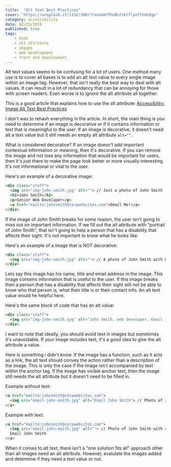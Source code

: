 ```yaml
---
title:  "Alt Text Best Practices"
cover: "https://unsplash.it/1152/300/?random?TheButterflyoftheEdge"
category: accessibility
date: 02/25/2019
published: true
tags:
    - html
    - alt attribute
    - images
    - web development
    - front end development
---
```


Alt text values seems to be confusing for a lot of users. One method many use is to cover all bases is to add an alt text value to every single image within an image tag. However, that isn't really the best way to deal with alt values. It can result in a lot of redundancy that can be annoying for those with screen readers. Even worse is to ignore the alt attribute all together. 

This is a good article that explains how to use the alt attribute: [Accessibility: Image Alt Text Best Practices](https://support.siteimprove.com/hc/en-gb/articles/115000013031-Accessibility-Image-Alt-text-best-practices)

I don't was to rehash everything in the article. In short, the main thing is you need to determine if an image is decorative or if it contains information or text that is meaningful to the user. If an image is decorative, it doesn't need alt a text value but it still needs an empty alt attribute `alt=""`. 

What is considered decorative? If an image doesn't add important contextual information or meaning, then it's decorative. If you can remove the image and not lose any information that would be important for users, then it's just there to make the page look better or more visually interesting. It's not informational or vital to the user.

Here's an example of a decorative image:

```html
<div class="staff">
  <img src="img-john-smith.jpg" alt=""> // Just a photo of John Smith
  <h2>John Smith</h2>
  <p>Senior Web Developer</p>
  <a href="mailto:johnsmith@corpwebsites.com">Email Me!</a>
</div>
```

If the image of John Smith breaks for some reason, the user isn't going to miss out on important information. If we fill out the alt attribute with "portrait of John Smith", that isn't going to help a person that has a disability that affects their sight. It's not important to know what he looks like. 

Here's an example of a image that is NOT decorative:

```html
<div class="staff">
  <img src="img-john-smith.jpg" alt=""> // A photo of John Smith with his name, title, and contact
</div>
```

Lets say this image has his name, title and email address in the image. This image contains information that is useful to the user. If this image breaks then a person that has a disability that affects their sight will not be able to know who that person is, what their title is or their contact info. An alt text value would he helpful here.

Here's the same block of code that has an alt value:

```html
<div class="staff">
  <img src="img-john-smith.jpg" alt="John Smith, web developer. Email johnsmith@corpwebsites.com">
</div>
```

I want to note that ideally, you should avoid text in images but sometimes it's unavoidable. If your image includes text, it's a good idea to give the alt attribute a value.

Here is something i didn't know. If the image has a function, such as it acts as a link, the alt text should convey the action rather than a description of the image. This is only the case if the image isn't accompanied by text within the anchor tag. If the image has visible anchor text, then the image still needs the alt attribute but it doesn't need to be filled in.

Example without text:

```html
<a href="mailto:johnsmith@corpwebsites.com">
  <img src="email-john-smith.jpg" alt="Email John Smith"> // Photo of John Smith with an email icon
</a>
```

Example with text:

```html
<a href="mailto:johnsmith@corpwebsites.com">
  <img src="email-john-smith.jpg" alt=""> // Photo of John Smith with an email icon
  Email John Smith
</a>
```

When it comes to alt text, there isn't a "one solution fits all" approach other than all images need an alt attribute. However, evalulate the images added and determine if they need a text value or not. 


